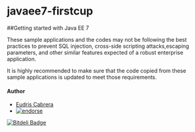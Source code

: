 javaee7-firstcup
==============

##Getting started with Java EE 7

These sample applications and the codes may not be following the best practices to prevent SQL injection, cross-side scripting attacks,escaping parameters, and other similar features expected of a robust
enterprise application. 

It is highly recommended to make sure that the code copied from these sample applications is updated to meet
those requirements.

#### Author

* [Eudris Cabrera](https://github.com/ecabrerar)
* [![endorse](https://api.coderwall.com/ecabrerar/endorsecount.png)](https://coderwall.com/ecabrerar)

[![Bitdeli Badge](https://d2weczhvl823v0.cloudfront.net/ecabrerar/javaee7-firstcup/trend.png)](https://bitdeli.com/free "Bitdeli Badge")


